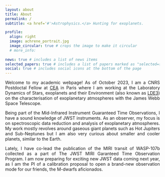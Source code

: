```yaml
---
layout: about
title: About
permalink: /
subtitle: <a href='#'>Astrophysics.</a> Hunting for exoplanets.

profile:
  align: right
  image: achrene_portrait.jpg
  image_circular: true # crops the image to make it circular
  # more_info: 
  
news: true # includes a list of news items
selected_papers: true # includes a list of papers marked as "selected={true}"
social: true # includes social icons at the bottom of the page
---
```

<style> body {text-align: justify} </style> <!-- Justify text. -->

Welcome to my academic webpage! As of October 2023, I am a CNRS Postdoctal Fellow at [CEA](https://www.cea.fr/english/Pages/Welcome.aspx) in Paris where I am working at the Laboratory Dynamics of Stars, exoplanets and their Environment (also known as [LDE3](https://irfu.cea.fr/Phocea/Vie_des_labos/Ast/ast_groupe.php?id_groupe=976)) on the characterisation of exoplanetary atmospheres with the James Webb Space Telescope. 

Being part of the Mid-Infrared Instrument Guaranteed Time Observations, I have a sound knowledge of JWST instruments. As an observer, my focus is on spectroscopic data reduction and analysis of exoplanetary atmospheres. My work mostly revolves around gaseous giant planets such as Hot Jupiters and Sub-Neptunes but I am also very curious about smaller and cooler planets, similar to the Earth.

Lately, I have co-lead the publication of the MIRI transit of WASP-107b collected as a part of The JWST MIRI Garanteed Time Observation Program. I am now preparing for exciting new JWST data coming next year, as I am the PI of a calibration proposal to open a brand-new observation mode for our friends, the M-dwarfs aficionados. 
